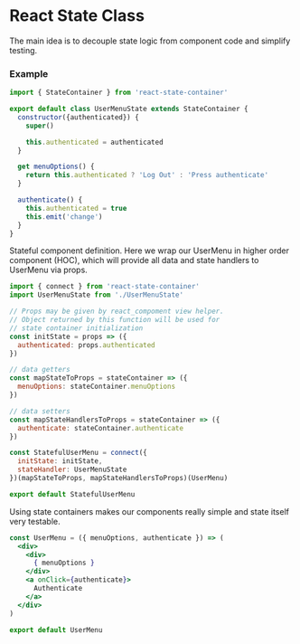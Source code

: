 # React State Class

The main idea is to decouple state logic from component code and simplify testing.

### Example

```jsx
import { StateContainer } from 'react-state-container'

export default class UserMenuState extends StateContainer {
  constructor({authenticated}) {
    super()

    this.authenticated = authenticated
  }

  get menuOptions() {
    return this.authenticated ? 'Log Out' : 'Press authenticate'
  }

  authenticate() {
    this.authenticated = true
    this.emit('change')
  }
}
```

Stateful component definition. Here we wrap our UserMenu in higher order component (HOC), which will provide all data and state handlers to UserMenu via props.

```jsx
import { connect } from 'react-state-container'
import UserMenuState from './UserMenuState'

// Props may be given by react_compoment view helper.
// Object returned by this function will be used for
// state container initialization
const initState = props => ({
  authenticated: props.authenticated
})

// data getters
const mapStateToProps = stateContainer => ({
  menuOptions: stateContainer.menuOptions
})

// data setters
const mapStateHandlersToProps = stateContainer => ({
  authenticate: stateContainer.authenticate
})

const StatefulUserMenu = connect({
  initState: initState,
  stateHandler: UserMenuState
})(mapStateToProps, mapStateHandlersToProps)(UserMenu)

export default StatefulUserMenu
```

Using state containers makes our components really simple and state itself very testable.

```jsx
const UserMenu = ({ menuOptions, authenticate }) => (
  <div>
    <div>
      { menuOptions }
    </div>
    <a onClick={authenticate}>
      Authenticate
    </a>
  </div>
)

export default UserMenu
```
